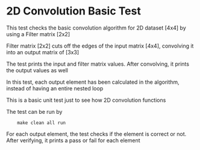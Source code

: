 # 2D Convolution Basic Test 

This test checks the basic convolution algorithm for 2D dataset [4x4] by using a Filter matrix [2x2]

Filter matrix [2x2] cuts off the edges of the input matrix [4x4], convolving it into an output matrix of [3x3]

The test prints the input and filter matrix values. After convolving, it prints the output values as well


In this test, each output element has been calculated in the algorithm, instead of having an entire nested loop

This is a basic unit test just to see how 2D convolution functions


The test can be run by

		make clean all run

For each output element, the test checks if the element is correct or not. After verifying, it prints a pass or fail for each element
